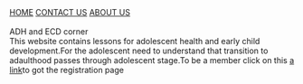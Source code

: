 
  <body> <a href="">HOME</a>    <a href="">CONTACT US</a>    <a href="">ABOUT US</a>
    <br>
    <br>
    <h>ADH and ECD corner</h><br>
    This website contains lessons for adolescent health and early child development.For the adolescent need to understand that transition
    to adaulthood passes through adolescent stage.To be a member click on this 
    <a href="signup.html">a link</a>to got the registration page

  </body>
</html>
